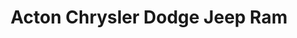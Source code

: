 ---
title: "Acton Chrysler Dodge Jeep Ram"
url: /acton/acton-chrysler-dodge-jeep-ram/
shop: shop
---